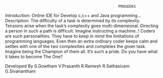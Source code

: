                                                        PROGEEKS 
Introduction:
        Online IDE for Develop c,c++ and Java programming...
Description:
        The difficulty of a task is determined by its complexity. Tensions arise when the task’s complexity goes multi-dimensional. Directing a person in such a path is difficult. Imagine instructing a machine..! Coders are such personalities. They have to keep in mind the limitations of programming languages. Even then an extra ordinary coder keeps calm and settles with one of the two complexities and completes the given task. Imagine being the Champion of them all. It’s such a pride. Do you have what it takes to become The One?

Developed By
        S.Gowtham
        V.Prasanth
        R.Ramesh
        R.Sathasivam
        G.Sivanantham

